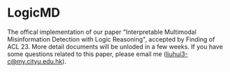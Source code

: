 # LogicMD
The offical implementation of our paper "Interpretable Multimodal Misinformation Detection with Logic Reasoning", accepted by Finding of ACL 23. More detail documents will be unloded in a few weeks. If you have some questions related to this paper, please email me (liuhui3-c@my.cityu.edu.hk).
